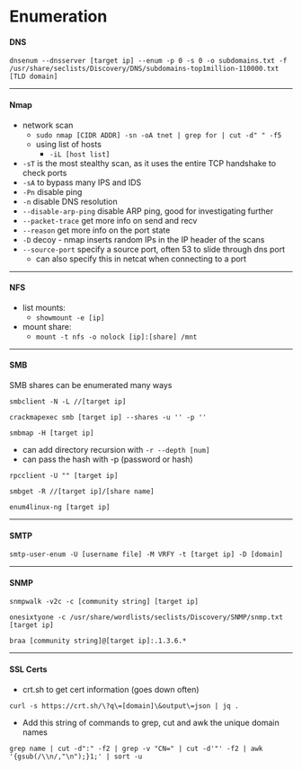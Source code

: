 # Enumeration

#### DNS

```shell-session
dnsenum --dnsserver [target ip] --enum -p 0 -s 0 -o subdomains.txt -f /usr/share/seclists/Discovery/DNS/subdomains-top1million-110000.txt [TLD domain]
```

***

#### Nmap

* network scan
  * `sudo nmap [CIDR ADDR] -sn -oA tnet | grep for | cut -d" " -f5`
  * using list of hosts
    * `-iL [host list]`
* `-sT` is the most stealthy scan, as it uses the entire TCP handshake to check ports
* `-sA` to bypass many IPS and IDS
* `-Pn` disable ping
* `-n` disable DNS resolution
* `--disable-arp-ping` disable ARP ping, good for investigating further
* `--packet-trace` get more info on send and recv
* `--reason` get more info on the port state
* `-D` decoy - nmap inserts random IPs in the IP header of the scans
* `--source-port` specify a source port, often 53 to slide through dns port
  * can also specify this in netcat when connecting to a port

***

#### NFS

* list mounts:
  * `showmount -e [ip]`
* mount share:
  * `mount -t nfs -o nolock [ip]:[share] /mnt`

***

#### SMB

SMB shares can be enumerated many ways

```
smbclient -N -L //[target ip]
```

```
crackmapexec smb [target ip] --shares -u '' -p ''
```

```
smbmap -H [target ip]
```

* can add directory recursion with `-r --depth [num]`
* can pass the hash with -p (password or hash)

```
rpcclient -U "" [target ip]
```

```
smbget -R //[target ip]/[share name]
```

```
enum4linux-ng [target ip]
```

***

#### SMTP

```
smtp-user-enum -U [username file] -M VRFY -t [target ip] -D [domain]
```

***

#### SNMP

```shell-session
snmpwalk -v2c -c [community string] [target ip] 
```

```shell-session
onesixtyone -c /usr/share/wordlists/seclists/Discovery/SNMP/snmp.txt [target ip]
```

```
braa [community string]@[target ip]:.1.3.6.*
```

***

#### SSL Certs

* crt.sh to get cert information (goes down often)

```shell-session
curl -s https://crt.sh/\?q\=[domain]\&output\=json | jq .
```

* Add this string of commands to grep, cut and awk the unique domain names

```shell-session
grep name | cut -d":" -f2 | grep -v "CN=" | cut -d'"' -f2 | awk '{gsub(/\\n/,"\n");}1;' | sort -u
```
